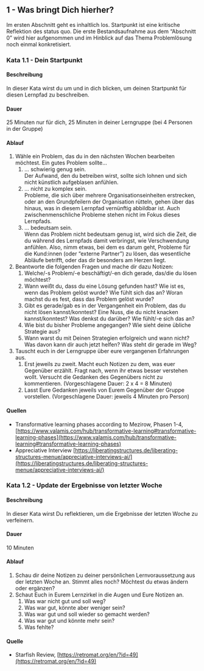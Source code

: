 ## 1 - Was bringt Dich hierher?

Im ersten Abschnitt geht es inhaltlich los. Startpunkt ist eine kritische Reflektion des status quo. Die erste Bestandsaufnahme aus dem “Abschnitt 0” wird hier aufgenommen und im Hinblick auf das Thema Problemlösung noch einmal konkretisiert.

### Kata 1.1 - Dein Startpunkt

#### Beschreibung

In dieser Kata wirst du um und in dich blicken, um deinen Startpunkt für diesen Lernpfad zu beschreiben. 

#### Dauer

25 Minuten nur für dich, 25 Minuten in deiner Lerngruppe (bei 4 Personen in der Gruppe)

#### Ablauf

1. Wähle ein Problem, das du in den nächsten Wochen bearbeiten möchtest.
Ein gutes Problem sollte…
    1. … schwierig genug sein.  
    Der Aufwand, den du betreiben wirst, sollte sich lohnen und sich nicht künstlich aufgeblasen anfühlen.
    2. … nicht zu komplex sein.  
    Probleme, die sich über mehrere Organisationseinheiten erstrecken, oder an den Grundpfeilern der Organisation rütteln, gehen über das hinaus, was in diesem Lernpfad vernünftig abbildbar ist. Auch zwischenmenschliche Probleme stehen nicht im Fokus dieses Lernpfads.
    3. … bedeutsam sein.  
    Wenn das Problem nicht bedeutsam genug ist, wird sich die Zeit, die du während des Lernpfads damit verbringst, wie Verschwendung anfühlen. Also, nimm etwas, bei dem es darum geht, Probleme für die Kund:innen (oder “externe Partner”) zu lösen, das wesentliche Abläufe betrifft, oder das dir besonders am Herzen liegt.
2. Beantworte die folgenden Fragen und mache dir dazu Notizen:
    1. Welche/-s Problem/-e beschäftigt/-en dich gerade, das/die du lösen möchtest?
    2. Wann weißt du, dass du eine Lösung gefunden hast?
    Wie ist es, wenn das Problem gelöst wurde?
    Wie fühlt sich das an?
    Woran machst du es fest, dass das Problem gelöst wurde?
    3. Gibt es gerade/gab es in der Vergangenheit ein Problem, das du nicht lösen kannst/konntest? Eine Nuss, die du nicht knacken kannst/konntest?
    Was denkst du darüber?
    Wie fühlt/-e sich das an?
    4. Wie bist du bisher Probleme angegangen? Wie sieht deine übliche Strategie aus?
    5. Wann warst du mit Deinen Strategien erfolgreich und wann nicht?
    Was davon kann dir auch jetzt helfen?
    Was steht dir gerade im Weg?
3. Tauscht euch in der Lerngruppe über eure vergangenen Erfahrungen aus.
    1. Erst jeweils zu zweit. Macht euch Notizen zu dem, was euer Gegenüber erzählt. Fragt nach, wenn ihr etwas besser verstehen wollt. Versucht die Gedanken des Gegenübers nicht zu kommentieren.
    (Vorgeschlagene Dauer: 2 x 4 = 8 Minuten)
    2. Lasst Eure Gedanken jeweils von Eurem Gegenüber der Gruppe vorstellen.
    (Vorgeschlagene Dauer: jeweils 4 Minuten pro Person)

#### Quellen

- Transformative learning phases according to Mezirow, Phasen 1-4, [https://www.valamis.com/hub/transformative-learning#transformative-learning-phases](https://www.valamis.com/hub/transformative-learning#transformative-learning-phases)
- Appreciative Interview [https://liberatingstructures.de/liberating-structures-menue/appreciative-interviews-ai/](https://liberatingstructures.de/liberating-structures-menue/appreciative-interviews-ai/)

### Kata 1.2 - Update der Ergebnisse von letzter Woche

#### Beschreibung

In dieser Kata wirst Du reflektieren, um die Ergebnisse der letzten Woche zu verfeinern. 

#### Dauer

10 Minuten

#### Ablauf

1. Schau dir deine Notizen zu deiner persönlichen Lernvoraussetzung aus der letzten Woche an. Stimmt alles noch? Möchtest du etwas ändern oder ergänzen?
2. Schaut Euch in Eurem Lernzirkel in die Augen und Eure Notizen an.
    1. Was war nicht gut und soll weg?
    2. Was war gut, könnte aber weniger sein?
    3. Was war gut und soll wieder so gemacht werden?
    4. Was war gut und könnte mehr sein?
    5. Was fehlte?

#### Quelle

- Starfish Review, [https://retromat.org/en/?id=49](https://retromat.org/en/?id=49)
